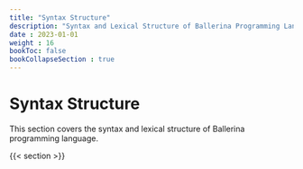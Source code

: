 ```yaml
---
title: "Syntax Structure"
description: "Syntax and Lexical Structure of Ballerina Programming Language."
date : 2023-01-01
weight : 16
bookToc: false
bookCollapseSection : true
---
```


# Syntax Structure

This section covers the syntax and lexical structure of Ballerina programming language. 

<!--more-->

{{< section >}}